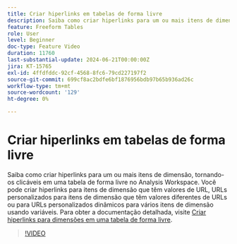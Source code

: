 ```yaml
---
title: Criar hiperlinks em tabelas de forma livre
description: Saiba como criar hiperlinks para um ou mais itens de dimensão, tornando-os clicáveis em uma tabela de forma livre no Analysis Workspace. Você pode criar hiperlinks para itens de dimensão que têm valores de URL, URLs personalizados para itens de dimensão que têm valores diferentes de URLs ou para URLs personalizados dinâmicos para vários itens de dimensão usando variáveis.
feature: Freeform Tables
role: User
level: Beginner
doc-type: Feature Video
duration: 11760
last-substantial-update: 2024-06-21T00:00:00Z
jira: KT-15765
exl-id: 4ffdfddc-92cf-4568-8fc6-79cd227197f2
source-git-commit: 699cf8ac2bdfe6bf1876956bdb97b65b936ad26c
workflow-type: tm+mt
source-wordcount: '129'
ht-degree: 0%

---
```


# Criar hiperlinks em tabelas de forma livre

Saiba como criar hiperlinks para um ou mais itens de dimensão, tornando-os clicáveis em uma tabela de forma livre no Analysis Workspace. Você pode criar hiperlinks para itens de dimensão que têm valores de URL, URLs personalizados para itens de dimensão que têm valores diferentes de URLs ou para URLs personalizados dinâmicos para vários itens de dimensão usando variáveis. Para obter a documentação detalhada, visite [Criar hiperlinks para dimensões em uma tabela de forma livre](https://experienceleague.adobe.com/pt-br/docs/analytics/analyze/analysis-workspace/visualizations/freeform-table/freeform-table-hyperlinks).

>[!VIDEO](https://video.tv.adobe.com/v/3430411/?learn=on)
